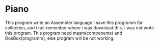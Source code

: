 # Piano
This program write an Assembler language
I save this programm for collection, and i not remember where i was download this.
I was not write this program.
This program need masm(components) and DosBox(programm), else program will be not working.
